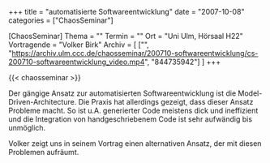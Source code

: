 +++
title = "automatisierte Softwareentwicklung"
date = "2007-10-08"
categories = ["ChaosSeminar"]

[ChaosSeminar]
Thema = ""
Termin = ""
Ort = "Uni Ulm, Hörsaal H22"
Vortragende = "Volker Birk"
Archiv = [
	["", "https://archiv.ulm.ccc.de/chaosseminar/200710-softwareentwicklung/cs-200710-softwareentwicklung_video.mp4", "844735942"]
	]
+++

{{< chaosseminar >}}

Der gängige Ansatz zur automatisierten Softwareentwicklung ist die Model-Driven-Architecture. Die Praxis hat allerdings gezeigt, dass dieser Ansatz Probleme macht. So ist u.A. generierter Code meistens dick und ineffizient und die Integration von handgeschriebenem Code ist sehr aufwändig bis unmöglich.

Volker zeigt uns in seinem Vortrag einen alternativen Ansatz, der mit diesen Problemen aufräumt.
